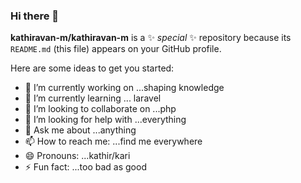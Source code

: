 ### Hi there 👋


**kathiravan-m/kathiravan-m** is a ✨ _special_ ✨ repository because its `README.md` (this file) appears on your GitHub profile.

Here are some ideas to get you started:

- 🔭 I’m currently working on ...shaping knowledge
- 🌱 I’m currently learning ... laravel
- 👯 I’m looking to collaborate on ...php
- 🤔 I’m looking for help with ...everything
- 💬 Ask me about ...anything
- 📫 How to reach me: ...find me everywhere 
- 😄 Pronouns: ...kathir/kari 
- ⚡ Fun fact: ...too bad as good

